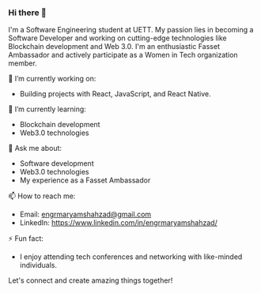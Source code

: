 ### Hi there 👋

I'm a Software Engineering student at UETT. My passion lies in becoming a Software Developer and working on cutting-edge technologies like Blockchain development and Web 3.0. I'm an enthusiastic Fasset Ambassador and actively participate as a Women in Tech organization member.

🔭 I’m currently working on:
- Building projects with React, JavaScript, and React Native.

🌱 I’m currently learning:
- Blockchain development
- Web3.0 technologies

💬 Ask me about:
- Software development
- Web3.0 technologies
- My experience as a Fasset Ambassador

📫 How to reach me:
- Email: engrmaryamshahzad@gmail.com
- LinkedIn: https://www.linkedin.com/in/engrmaryamshahzad/

⚡ Fun fact:
- I enjoy attending tech conferences and networking with like-minded individuals.

Let's connect and create amazing things together!


